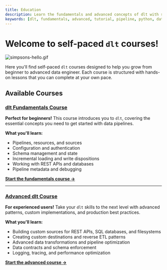 ```yaml
---
title: Education
description: Learn the fundamentals and advanced concepts of dlt with self-paced courses. Start with pipelines, resources, sources, pagination, schema, and state, then move on to custom sources, complex APIs, destinations, transformations, data contracts, performance optimization, and production deployment.
keywords: [dlt, fundamentals, advanced, tutorial, pipeline, python, data engineering, resources, sources, pagination, authentication, configuration, schema, state, incremental loading, write disposition, custom sources, custom destinations, transformations, data contracts, logging, tracing, performance optimization, deployment, airflow, lambda, github actions, dagster, duckdb]
---
```


# Welcome to self-paced `dlt` courses!

![simpsons-hello.gif](https://storage.googleapis.com/dlt-blog-images/dlt-fundamentals-course/dlt_fundamentals_img1.gif)

Here you'll find self-paced `dlt` courses designed to help you grow from beginner to advanced data engineer. Each course is structured with hands-on lessons that you can complete at your own pace.

## Available Courses

### [dlt Fundamentals Course](./fundamentals-course.md)

**Perfect for beginners!** This course introduces you to `dlt`, covering the essential concepts you need to get started with data pipelines.

**What you'll learn:**
- Pipelines, resources, and sources
- Configuration and authentication
- Schema management and state
- Incremental loading and write dispositions
- Working with REST APIs and databases
- Pipeline metadata and debugging

[**Start the fundamentals course →**](./fundamentals-course.md)

---

### [Advanced dlt Course](./advanced-course.md)

**For experienced users!** Take your `dlt` skills to the next level with advanced patterns, custom implementations, and production best practices.

**What you'll learn:**
- Building custom sources for REST APIs, SQL databases, and filesystems
- Creating custom destinations and reverse ETL patterns
- Advanced data transformations and pipeline optimization
- Data contracts and schema enforcement
- Logging, tracing, and performance optimization

[**Start the advanced course →**](./advanced-course.md)
